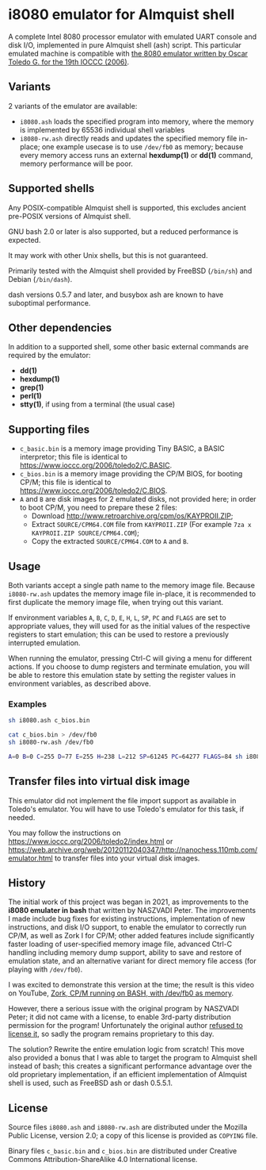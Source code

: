 # i8080 emulator for Almquist shell

A complete Intel 8080 processor emulator with emulated UART console and disk I/O, implemented in pure Almquist shell (ash) script. This particular emulated machine is compatible with [the 8080 emulator written by Oscar Toledo G. for the 19th IOCCC (2006)](https://www.ioccc.org/2006/toledo2/index.html).

## Variants

2 variants of the emulator are available:
* `i8080.ash` loads the specified program into memory, where the memory is implemented by 65536 individual shell variables
* `i8080-rw.ash` directly reads and updates the specified memory file in-place; one example usecase is to use `/dev/fb0` as memory; because every memory access runs an external **hexdump(1)** or **dd(1)** command, memory performance will be poor.

## Supported shells

Any POSIX-compatible Almquist shell is supported, this excludes ancient pre-POSIX versions of Almquist shell.

GNU bash 2.0 or later is also supported, but a reduced performance is expected.

It may work with other Unix shells, but this is not guaranteed.

Primarily tested with the Almquist shell provided by FreeBSD (`/bin/sh`) and Debian (`/bin/dash`).

dash versions 0.5.7 and later, and busybox ash are known to have suboptimal performance.

## Other dependencies

In addition to a supported shell, some other basic external commands are required by the emulator:

* **dd(1)**
* **hexdump(1)**
* **grep(1)**
* **perl(1)**
* **stty(1)**, if using from a terminal (the usual case)

## Supporting files

* `c_basic.bin` is a memory image providing Tiny BASIC, a BASIC interpretor; this file is identical to <https://www.ioccc.org/2006/toledo2/C.BASIC>.
* `c_bios.bin` is a memory image providing the CP/M BIOS, for booting CP/M; this file is identical to <https://www.ioccc.org/2006/toledo2/C.BIOS>.
* `A` and `B` are disk images for 2 emulated disks, not provided here; in order to boot CP/M, you need to prepare these 2 files:
	* Download <http://www.retroarchive.org/cpm/os/KAYPROII.ZIP>;
	* Extract `SOURCE/CPM64.COM` file from `KAYPROII.ZIP` (For example `7za x KAYPROII.ZIP SOURCE/CPM64.COM`);
	* Copy the extracted `SOURCE/CPM64.COM` to `A` and `B`.

## Usage

Both variants accept a single path name to the memory image file. Because `i8080-rw.ash` updates the memory image file in-place, it is recommended to first duplicate the memory image file, when trying out this variant.

If environment variables `A`, `B`, `C`, `D`, `E`, `H`, `L`, `SP`, `PC` and `FLAGS` are set to appropriate values, they will used for as the initial values of the respective registers to start emulation; this can be used to restore a previously interrupted emulation.

When running the emulator, pressing Ctrl-C will giving a menu for different actions. If you choose to dump registers and terminate emulation, you will be able to restore this emulation state by setting the register values in environment variables, as described above.

### Examples

```sh
sh i8080.ash c_bios.bin
```

```sh
cat c_bios.bin > /dev/fb0
sh i8080-rw.ash /dev/fb0
```

```sh
A=0 B=0 C=255 D=77 E=255 H=238 L=212 SP=61245 PC=64277 FLAGS=84 sh i8080.ash my-last-save
```

## Transfer files into virtual disk image

This emulator did not implement the file import support as available in Toledo's emulator. You will have to use Toledo's emulator for this task, if needed.

You may follow the instructions on <https://www.ioccc.org/2006/toledo2/index.html> or <https://web.archive.org/web/20120112040347/http://nanochess.110mb.com/emulator.html> to transfer files into your virtual disk images.

## History

The initial work of this project was began in 2021, as improvements to the **i8080 emulater in bash** that written by NASZVADI Peter. The improvements I made include bug fixes for existing instructions, implementation of new instructions, and disk I/O support, to enable the emulator to correctly run CP/M, as well as Zork I for CP/M; other added features include significantly faster loading of user-specified memory image file, advanced Ctrl-C handling including memory dump support, ability to save and restore of emulation state, and an alternative variant for direct memory file access (for playing with `/dev/fb0`).

I was excited to demonstrate this version at the time; the result is this video on YouTube, [Zork, CP/M running on BASH, with /dev/fb0 as memory](https://www.youtube.com/watch?v=7MO9w6h6Hwo).

However, there a serious issue with the original program by NASZVADI Peter; it did not came with a license, to enable 3rd-party distribution permission for the program! Unfortunately the original author [refused to license it](https://github.com/retrohun/blog/issues/4), so sadly the program remains proprietary to this day.

The solution? Rewrite the entire emulation logic from scratch! This move also provided a bonus that I was able to target the program to Almquist shell instead of bash; this creates a significant performance advantage over the old proprietary implementation, if an efficient implementation of Almquist shell is used, such as FreeBSD ash or dash 0.5.5.1.

## License

Source files `i8080.ash` and `i8080-rw.ash` are distributed under the Mozilla Public License, version 2.0; a copy of this license is provided as `COPYING` file.

Binary files `c_basic.bin` and `c_bios.bin` are distributed under Creative Commons Attribution-ShareAlike 4.0 International license.
